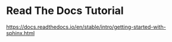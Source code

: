 # Read The Docs Tutorial
https://docs.readthedocs.io/en/stable/intro/getting-started-with-sphinx.html
